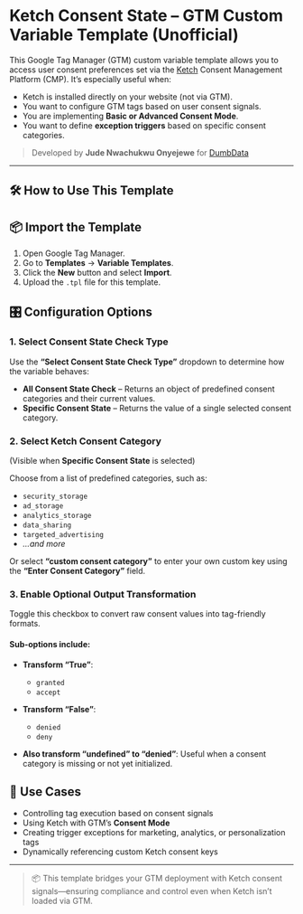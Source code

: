 # Ketch Consent State – GTM Custom Variable Template (Unofficial)

This Google Tag Manager (GTM) custom variable template allows you to access user consent preferences set via the [Ketch](https://www.ketch.com/) Consent Management Platform (CMP). It’s especially useful when:

- Ketch is installed directly on your website (not via GTM).
- You want to configure GTM tags based on user consent signals.
- You are implementing **Basic or Advanced Consent Mode**.
- You want to define **exception triggers** based on specific consent categories.


> Developed by **Jude Nwachukwu Onyejewe** for [DumbData](https://dumbdata.co/)

---

## 🛠️ How to Use This Template


## 📦 Import the Template

1. Open Google Tag Manager.
2. Go to **Templates** → **Variable Templates**.
3. Click the **New** button and select **Import**.
4. Upload the `.tpl` file for this template.
## 🎛️ Configuration Options

### 1. **Select Consent State Check Type**

Use the **“Select Consent State Check Type”** dropdown to determine how the variable behaves:

- **All Consent State Check** – Returns an object of predefined consent categories and their current values.
- **Specific Consent State** – Returns the value of a single selected consent category.

### 2. **Select Ketch Consent Category**

(Visible when **Specific Consent State** is selected)

Choose from a list of predefined categories, such as:

- `security_storage`
- `ad_storage`
- `analytics_storage`
- `data_sharing`
- `targeted_advertising`
- *...and more*

Or select **“custom consent category”** to enter your own custom key using the **“Enter Consent Category”** field.

### 3. **Enable Optional Output Transformation**

Toggle this checkbox to convert raw consent values into tag-friendly formats.

#### Sub-options include:

- **Transform “True”**:
  - `granted`
  - `accept`

- **Transform “False”**:
  - `denied`
  - `deny`

- **Also transform “undefined” to “denied”**: Useful when a consent category is missing or not yet initialized.

## 🧰 Use Cases

- Controlling tag execution based on consent signals
- Using Ketch with GTM’s **Consent Mode**
- Creating trigger exceptions for marketing, analytics, or personalization tags
- Dynamically referencing custom Ketch consent keys

---

> 📦 This template bridges your GTM deployment with Ketch consent signals—ensuring compliance and control even when Ketch isn’t loaded via GTM.
